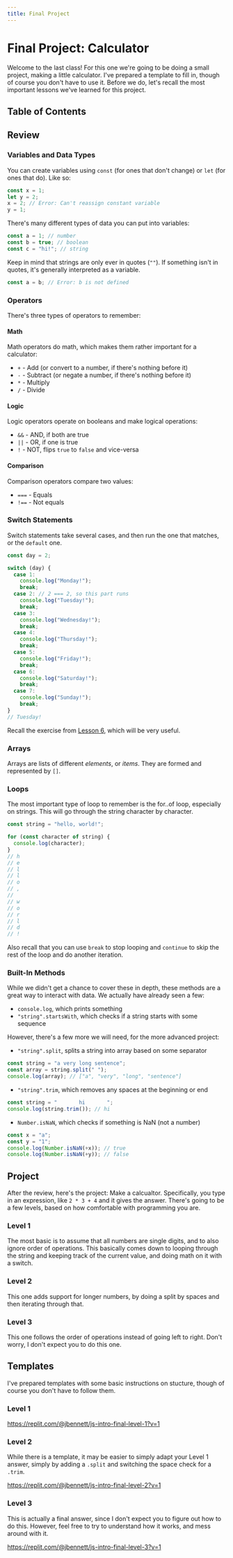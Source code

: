 ```yaml
---
title: Final Project
---
```


# Final Project: Calculator

Welcome to the last class! For this one we're going to be doing a small project, making a little calculator. I've prepared a template to fill in, though of course you don't have to use it. Before we do, let's recall the most important lessons we've learned for this project.

## Table of Contents

## Review

### Variables and Data Types

You can create variables using `const` (for ones that don't change) or `let` (for ones that do). Like so:

```js
const x = 1;
let y = 2;
x = 2; // Error: Can't reassign constant variable
y = 1;
```

There's many different types of data you can put into variables:

```js
const a = 1; // number
const b = true; // boolean
const c = "hi!"; // string
```

Keep in mind that strings are only ever in quotes (`""`). If something isn't in quotes, it's generally interpreted as a variable.

```js
const a = b; // Error: b is not defined
```

### Operators

There's three types of operators to remember:

#### Math

Math operators do math, which makes them rather important for a calculator:

- `+` - Add (or convert to a number, if there's nothing before it)
- `-` - Subtract (or negate a number, if there's nothing before it)
- `*` - Multiply
- `/` - Divide

#### Logic

Logic operators operate on booleans and make logical operations:

- `&&` - AND, if both are true
- `||` - OR, if one is true
- `!` - NOT, flips `true` to `false` and vice-versa

#### Comparison

Comparison operators compare two values:

- `===` - Equals
- `!==` - Not equals

### Switch Statements

Switch statements take several cases, and then run the one that matches, or the `default` one.

```js
const day = 2;

switch (day) {
  case 1:
    console.log("Monday!");
    break;
  case 2: // 2 === 2, so this part runs
    console.log("Tuesday!");
    break;
  case 3:
    console.log("Wednesday!");
    break;
  case 4:
    console.log("Thursday!");
    break;
  case 5:
    console.log("Friday!");
    break;
  case 6:
    console.log("Saturday!");
    break;
  case 7:
    console.log("Sunday!");
    break;
}
// Tuesday!
```

Recall the exercise from [Lesson 6](/6.html), which will be very useful.

### Arrays

Arrays are lists of different _elements_, or _items_. They are formed and represented by `[]`.

### Loops

The most important type of loop to remember is the for..of loop, especially on strings. This will go through the string character by character.

```js
const string = "hello, world!";

for (const character of string) {
  console.log(character);
}
// h
// e
// l
// l
// o
// ,
//
// w
// o
// r
// l
// d
// !
```

Also recall that you can use `break` to stop looping and `continue` to skip the rest of the loop and do another iteration.

### Built-In Methods

While we didn't get a chance to cover these in depth, these methods are a great way to interact with data. We actually have already seen a few:

- `console.log`, which prints something
- `"string".startsWith`, which checks if a string starts with some sequence

However, there's a few more we will need, for the more advanced project:

- `"string".split`, splits a string into array based on some separator

```js
const string = "a very long sentence";
const array = string.split(" ");
console.log(array); // ["a", "very", "long", "sentence"]
```

- `"string".trim`, which removes any spaces at the beginning or end

```js
const string = "       hi       ";
console.log(string.trim()); // hi
```

- `Number.isNaN`, which checks if something is NaN (not a number)

```js
const x = "a";
const y = "1";
console.log(Number.isNaN(+x)); // true
console.log(Number.isNaN(+y)); // false
```

## Project

After the review, here's the project: Make a calcualtor. Specifically, you type in an expression, like `2 * 3 + 4` and it gives the answer. There's going to be a few levels, based on how comfortable with programming you are.

### Level 1

The most basic is to assume that all numbers are single digits, and to also ignore order of operations. This basically comes down to looping through the string and keeping track of the current value, and doing math on it with a switch.

### Level 2

This one adds support for longer numbers, by doing a split by spaces and then iterating through that.

### Level 3

This one follows the order of operations instead of going left to right. Don't worry, I don't expect you to do this one.

## Templates

I've prepared templates with some basic instructions on stucture, though of course you don't have to follow them.

### Level 1

https://replit.com/@jbennett/js-intro-final-level-1?v=1

### Level 2

While there is a template, it may be easier to simply adapt your Level 1 answer, simply by adding a `.split` and switching the space check for a `.trim`.

https://replit.com/@jbennett/js-intro-final-level-2?v=1

### Level 3

This is actually a final answer, since I don't expect you to figure out how to do this. However, feel free to try to understand how it works, and mess around with it.

https://replit.com/@jbennett/js-intro-final-level-3?v=1
